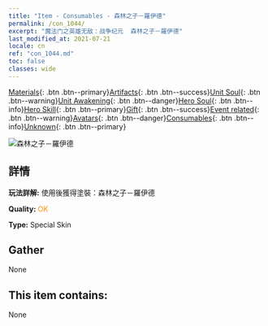 ```yaml
---
title: "Item - Consumables - 森林之子－羅伊德"
permalink: /con_1044/
excerpt: "魔法门之英雄无敌：战争纪元  森林之子－羅伊德"
last_modified_at: 2021-07-21
locale: cn
ref: "con_1044.md"
toc: false
classes: wide
---
```

 [Materials](/ItemsCN/){: .btn .btn--primary}[Artifacts](/ItemsCN/Artifacts/){: .btn .btn--success}[Unit Soul](/ItemsCN/UnitSoul/){: .btn .btn--warning}[Unit Awakening](/ItemsCN/UnitAwakening/){: .btn .btn--danger}[Hero Soul](/ItemsCN/HeroSoul/){: .btn .btn--info}[Hero Skill](/ItemsCN/HeroSkill/){: .btn .btn--primary}[Gift](/ItemsCN/Gift/){: .btn .btn--success}[Event related](/ItemsCN/Events/){: .btn .btn--warning}[Avatars](/ItemsCN/Avatars/){: .btn .btn--danger}[Consumables](/ItemsCN/Consumables/){: .btn .btn--info}[Unknown](/ItemsCN/Unknown/){: .btn .btn--primary}

 ![森林之子－羅伊德](/images/h/h_Ryland3.jpg)

## 詳情
 **玩法詳解:** 使用後獲得塗裝：森林之子－羅伊德

 **Quality:** <span style="color: #FF8C00">OK</span>

 **Type:** Special Skin

## Gather

  None

## This item contains:

  None

